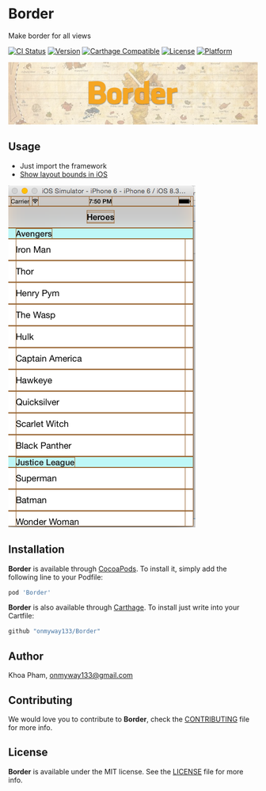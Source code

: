 # Border
Make border for all views

[![CI Status](http://img.shields.io/travis/onmyway133/Border.svg?style=flat)](https://travis-ci.org/onmyway133/Border)
[![Version](https://img.shields.io/cocoapods/v/Border.svg?style=flat)](http://cocoadocs.org/docsets/Border)
[![Carthage Compatible](https://img.shields.io/badge/Carthage-compatible-4BC51D.svg?style=flat)](https://github.com/Carthage/Carthage)
[![License](https://img.shields.io/cocoapods/l/Border.svg?style=flat)](http://cocoadocs.org/docsets/Border)
[![Platform](https://img.shields.io/cocoapods/p/Border.svg?style=flat)](http://cocoadocs.org/docsets/Border)

![](Screenshots/Banner.png)

## Usage

- Just import the framework
- [Show layout bounds in iOS](http://www.fantageek.com/blog/2015/11/04/show-layout-bounds-in-ios/)

![](Screenshots/border.png)

## Installation

**Border** is available through [CocoaPods](http://cocoapods.org). To install
it, simply add the following line to your Podfile:

```ruby
pod 'Border'
```

**Border** is also available through [Carthage](https://github.com/Carthage/Carthage).
To install just write into your Cartfile:

```ruby
github "onmyway133/Border"
```

## Author

Khoa Pham, onmyway133@gmail.com

## Contributing

We would love you to contribute to **Border**, check the [CONTRIBUTING](https://github.com/onmyway133/Border/blob/master/CONTRIBUTING.md) file for more info.

## License

**Border** is available under the MIT license. See the [LICENSE](https://github.com/onmyway133/Border/blob/master/LICENSE.md) file for more info.
